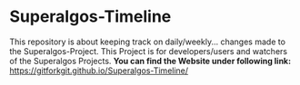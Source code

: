 # Superalgos-Timeline
This repository is about keeping track on daily/weekly... changes made to the Superalgos-Project. This Project is for developers/users and watchers of the Superalgos Projects.
**You can find the Website under following link:** https://gitforkgit.github.io/Superalgos-Timeline/


